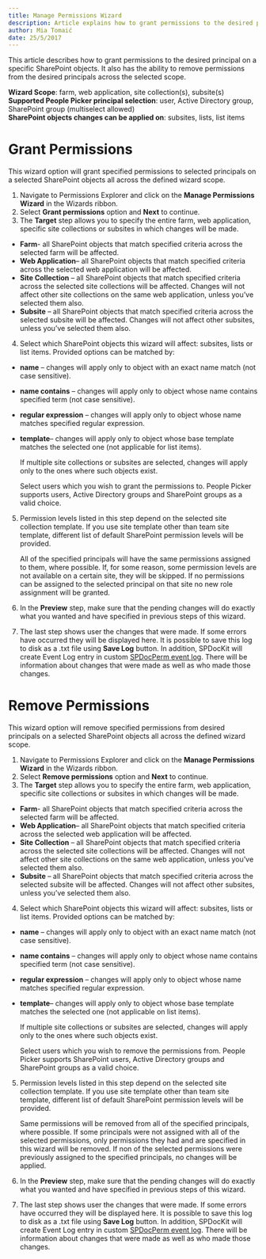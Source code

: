 ```yaml
---
title: Manage Permissions Wizard
description: Article explains how to grant permissions to the desired principal on a specific SharePoint objects.
author: Mia Tomaić
date: 25/5/2017
---
```

This article describes how to grant permissions to the desired principal on a specific SharePoint objects. It also has the ability to remove permissions from the desired principals across the selected scope.

**Wizard Scope**: farm, web application, site collection(s), subsite(s)  
**Supported People Picker principal selection**: user, Active Directory group, SharePoint group (multiselect allowed)  
**SharePoint objects changes can be applied on**: subsites, lists, list items

# Grant Permissions
This wizard option will grant specified permissions to selected principals on a selected SharePoint objects all across the defined wizard scope.
1. Navigate to Permissions Explorer and click on the **Manage Permissions Wizard** in the Wizards ribbon.
2. Select **Grant permissions** option and **Next** to continue.
3. The **Target** step allows you to specify the entire farm, web application, specific site collections or subsites in which changes will be made.

* **Farm**- all SharePoint objects that match specified criteria across the selected farm will be affected.  
* **Web Application**– all SharePoint objects that match specified criteria across the selected web application will be affected.  
* **Site Collection** – all SharePoint objects that match specified criteria across the selected site collections will be affected. Changes will not affect other site collections on the same web application, unless you’ve selected them also.  
* **Subsite** – all SharePoint objects that match specified criteria across the selected subsite will be affected. Changes will not affect other subsites, unless you’ve selected them also.

4. Select which SharePoint objects this wizard will affect: subsites, lists or list items. Provided options can be matched by:

* **name** – changes will apply only to object with an exact name match (not case sensitive).  
* **name contains** – changes will apply only to object whose name contains specified term (not case sensitive).  
* **regular expression** – changes will apply only to object whose name matches specified regular expression.  
* **template**– changes will apply only to object whose base template matches the selected one (not applicable for list items).

    If multiple site collections or subsites are selected, changes will apply only to the ones where such objects exist.

    Select users which you wish to grant the permissions to. People Picker supports users, Active Directory groups  and SharePoint groups as a valid choice.

5. Permission levels listed in this step depend on the selected site collection template. If you use site template other than team site template, different list of default SharePoint permission levels will be provided.

    All of the specified principals will have the same permissions assigned to them, where possible. If, for some reason, some permission levels are not available on a certain site, they will be skipped. If no permissions can be assigned to the selected principal on that site no new role assignment will be granted.

6.  In the **Preview** step, make sure that the pending changes will do exactly what you wanted and have specified in previous steps of this wizard.
7.  The last step shows user the changes that were made. If some errors have occurred they will be displayed here. It is possible to save this log to disk as a .txt file using **Save Log** button. In addition, SPDocKit will create Event Log entry in custom [SPDocPerm event log](#internal/permission-management/spdockit-permission-management-event-log). There will be information about changes that were made as well as who made those changes.

# Remove Permissions
This wizard option will remove specified permissions from desired principals on a selected SharePoint objects all across the defined wizard scope.

1. Navigate to Permissions Explorer and click on the **Manage Permissions Wizard** in the Wizards ribbon.
2. Select **Remove permissions** option and **Next** to continue.
3. The **Target** step allows you to specify the entire farm, web application, specific site collections or subsites in which changes will be made. 

* **Farm**- all SharePoint objects that match specified criteria across the selected farm will be affected. 
* **Web Application**– all SharePoint objects that match specified criteria across the selected web application will be affected.  
* **Site Collection** – all SharePoint objects that match specified criteria across the selected site collections will be affected. Changes will not affect other site collections on the same web application, unless you’ve selected them also.  
* **Subsite** – all SharePoint objects that match specified criteria across the selected subsite will be affected. Changes will not affect other subsites, unless you’ve selected them also.

4. Select which SharePoint objects this wizard will affect: subsites, lists or list items. Provided options can be matched by:

* **name** – changes will apply only to object with an exact name match (not case sensitive).   
* **name contains** – changes will apply only to object whose name contains specified term (not case sensitive).
* **regular expression** – changes will apply only to object whose name matches specified regular expression.
* **template**– changes will apply only to object whose base template matches the selected one (not applicable on list items).

    If multiple site collections or subsites are selected, changes will apply only to the ones where such objects exist.

    Select users which you wish to remove the permissions from. People Picker supports SharePoint users, Active Directory groups  and SharePoint groups as a valid choice.
5.  Permission levels listed in this step depend on the selected site collection template. If you use site template other than team site template, different list of default SharePoint permission levels will be provided.

    Same permissions will be removed from all of the specified principals, where possible. If some principals were not assigned with all of the selected permissions, only permissions they had and are specified in this wizard will be removed. If non of the selected permissions were previously assigned to the specified principals, no changes will be applied.

6.  In the **Preview** step, make sure that the pending changes will do exactly what you wanted and have specified in previous steps of this wizard.
7. The last step shows user the changes that were made. If some errors have occurred they will be displayed here. It is possible to save this log to disk as a .txt file using **Save Log** button. In addition, SPDocKit will create Event Log entry in custom [SPDocPerm event log](#internal/permission-management/spdockit-permission-management-event-log). There will be information about changes that were made as well as who made those changes.